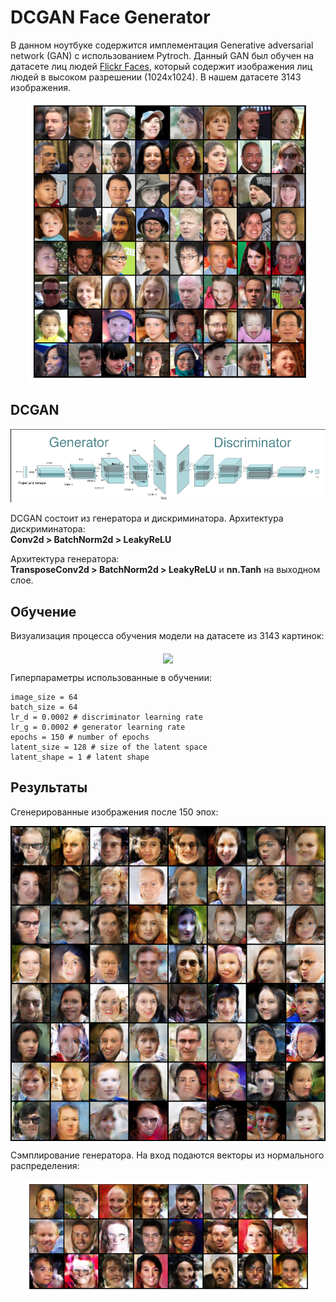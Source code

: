# DCGAN Face Generator

В данном ноутбуке содержится имплементация Generative adversarial network (GAN) с использованием Pytroch. Данный GAN был обучен на датасете лиц людей [Flickr Faces](https://github.com/NVlabs/ffhq-dataset), который содержит изображения лиц людей в высоком разрешении (1024х1024). В нашем датасете 3143 изображения.

<p align="middle">
<img src="assets/dataset_batch.png" align="middle">
</p>

## DCGAN
<p align="middle">
<img src="assets/GAN.png">
</p>

DCGAN состоит из генератора и дискриминатора.
Архитектура дискриминатора:
<br>
**Conv2d > BatchNorm2d > LeakyReLU**
<br>

Архитектура генератора:
<br>
**TransposeConv2d > BatchNorm2d > LeakyReLU** и **nn.Tanh** на выходном слое.
<br>

## Обучение
Визуализация процесса обучения модели на датасете из 3143 картинок:

<p align="middle">
<img src="assets/training.gif" align="middle">
</p>

Гиперпараметры использованные в обучении:
	
	image_size = 64
	batch_size = 64
	lr_d = 0.0002 # discriminator learning rate
	lr_g = 0.0002 # generator learning rate
	epochs = 150 # number of epochs
	latent_size = 128 # size of the latent space
	latent_shape = 1 # latent shape

## Результаты

Cгенерированные изображения после 150 эпох:

<p align="middle">
<img src="assets/generated-images-0150.png" align="middle">
</p>

Сэмплирование генератора. На вход подаются векторы из нормального распределения:

<p align="middle">
<img src="assets/gen_sampling.png" align="middle">
</p>
